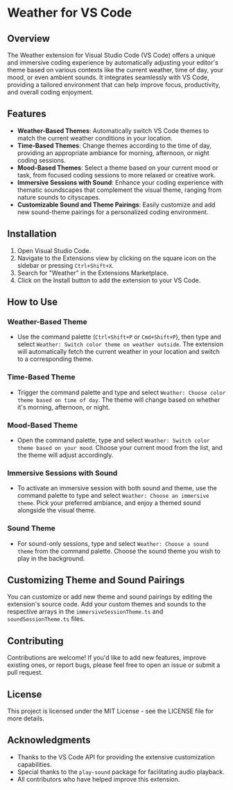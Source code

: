 # Weather for VS Code

## Overview

The Weather extension for Visual Studio Code (VS Code) offers a unique and immersive coding experience by automatically adjusting your editor's theme based on various contexts like the current weather, time of day, your mood, or even ambient sounds. It integrates seamlessly with VS Code, providing a tailored environment that can help improve focus, productivity, and overall coding enjoyment.

## Features

- **Weather-Based Themes**: Automatically switch VS Code themes to match the current weather conditions in your location.
- **Time-Based Themes**: Change themes according to the time of day, providing an appropriate ambiance for morning, afternoon, or night coding sessions.
- **Mood-Based Themes**: Select a theme based on your current mood or task, from focused coding sessions to more relaxed or creative work.
- **Immersive Sessions with Sound**: Enhance your coding experience with thematic soundscapes that complement the visual theme, ranging from nature sounds to cityscapes.
- **Customizable Sound and Theme Pairings**: Easily customize and add new sound-theme pairings for a personalized coding environment.

## Installation

1. Open Visual Studio Code.
2. Navigate to the Extensions view by clicking on the square icon on the sidebar or pressing `Ctrl+Shift+X`.
3. Search for "Weather" in the Extensions Marketplace.
4. Click on the Install button to add the extension to your VS Code.

## How to Use

### Weather-Based Theme

- Use the command palette (`Ctrl+Shift+P` or `Cmd+Shift+P`), then type and select `Weather: Switch color theme on weather outside`. The extension will automatically fetch the current weather in your location and switch to a corresponding theme.

### Time-Based Theme

- Trigger the command palette and type and select `Weather: Choose color theme based on time of day`. The theme will change based on whether it's morning, afternoon, or night.

### Mood-Based Theme

- Open the command palette, type and select `Weather: Switch color theme based on your mood`. Choose your current mood from the list, and the theme will adjust accordingly.

### Immersive Sessions with Sound

- To activate an immersive session with both sound and theme, use the command palette to type and select `Weather: Choose an immersive theme`. Pick your preferred ambiance, and enjoy a themed sound alongside the visual theme.

### Sound Theme

- For sound-only sessions, type and select `Weather: Choose a sound theme` from the command palette. Choose the sound theme you wish to play in the background.

## Customizing Theme and Sound Pairings

You can customize or add new theme and sound pairings by editing the extension's source code. Add your custom themes and sounds to the respective arrays in the `immersiveSessionTheme.ts` and `soundSessionTheme.ts` files.

## Contributing

Contributions are welcome! If you'd like to add new features, improve existing ones, or report bugs, please feel free to open an issue or submit a pull request.

## License

This project is licensed under the MIT License - see the LICENSE file for more details.

## Acknowledgments

- Thanks to the VS Code API for providing the extensive customization capabilities.
- Special thanks to the `play-sound` package for facilitating audio playback.
- All contributors who have helped improve this extension.